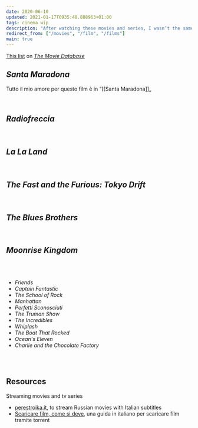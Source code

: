 ```yaml
---
date: 2020-06-10
updated: 2021-01-17T0935:48.888963+01:00
tags: cinema wip
description: "After watching these movies and series, I wasn’t the same anymore."
redirect_from: ["/movies", "/film", "/films"]
main: true
---
```

[This list](https://www.themoviedb.org/list/7072508 "“The Best„ on The Movie Database") on [*The Movie Database*](https://themoviedb.org "The Movie Database")

## <cite>Santa Maradona</cite>

Tutto il mio amore per questo film è in “[[Santa Maradona]]„

<br>

## *Radiofreccia*

<br>

## *La La Land*

<br>

## *The Fast and the Furious: Tokyo Drift*

<br>

## *The Blues Brothers*

<br>

## *Moonrise Kingdom*

<br>
<br>

- *Friends*
- *Captain Fantastic*
- *The School of Rock*
- *Manhattan*
- *Perfetti Sconosciuti*
- *The Truman Show*
- *The Incredibles*
- *Whiplash*
- *The Boat That Rocked*
- *Ocean's Eleven*
- *Charlie and the Chocolate Factory*

<br>
<br>

## Resources

Streaming movies and tv series

- [perestroika.it](https://perestroika.it "Perestroika"), to stream Russian movies with Italian subtitles
- [Scaricare film, come si deve](/scaricare-film "Scaricare film, come si deve"), una guida in italiano per scaricare film tramite torrent